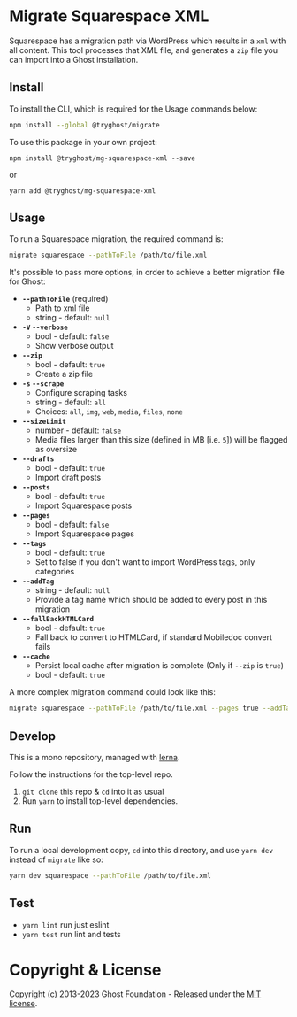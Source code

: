 # Migrate Squarespace XML

Squarespace has a migration path via WordPress which results in a `xml` with all content. This tool processes that XML file, and generates a `zip` file you can import into a Ghost installation.


## Install

To install the CLI, which is required for the Usage commands below:

```sh
npm install --global @tryghost/migrate
```

To use this package in your own project:

`npm install @tryghost/mg-squarespace-xml --save`

or

`yarn add @tryghost/mg-squarespace-xml`


## Usage

To run a Squarespace migration, the required command is:

```sh
migrate squarespace --pathToFile /path/to/file.xml
```

It's possible to pass more options, in order to achieve a better migration file for Ghost:

- **`--pathToFile`** (required)
    - Path to xml file
    - string - default: `null`
- **`-V` `--verbose`**
    - bool - default: `false`
    - Show verbose output
- **`--zip`**
    - bool - default: `true`
    - Create a zip file
- **`-s` `--scrape`** 
    - Configure scraping tasks
    - string - default: `all` 
    - Choices: `all`, `img`, `web`, `media`, `files`, `none`
- **`--sizeLimit`**
    - number - default: `false`
    - Media files larger than this size (defined in MB [i.e. `5`]) will be flagged as oversize
- **`--drafts`**
    - bool - default: `true`
    - Import draft posts
- **`--posts`**
    - bool - default: `true`
    - Import Squarespace posts
- **`--pages`**
    - bool - default: `false`
    - Import Squarespace pages
- **`--tags`**
    - bool - default: `true`
    - Set to false if you don't want to import WordPress tags, only categories
- **`--addTag`**
    - string - default: `null`
    - Provide a tag name which should be added to every post in this migration
- **`--fallBackHTMLCard`**
    - bool - default: `true`
    - Fall back to convert to HTMLCard, if standard Mobiledoc convert fails
- **`--cache`** 
    - Persist local cache after migration is complete (Only if `--zip` is `true`)
    - bool - default: `true`

A more complex migration command could look like this:

```sh
migrate squarespace --pathToFile /path/to/file.xml --pages true --addTag News
```


## Develop

This is a mono repository, managed with [lerna](https://lerna.js.org).

Follow the instructions for the top-level repo.
1. `git clone` this repo & `cd` into it as usual
2. Run `yarn` to install top-level dependencies.


## Run

To run a local development copy, `cd` into this directory, and use `yarn dev` instead of `migrate` like so:

```sh
yarn dev squarespace --pathToFile /path/to/file.xml
```


## Test

- `yarn lint` run just eslint
- `yarn test` run lint and tests


# Copyright & License

Copyright (c) 2013-2023 Ghost Foundation - Released under the [MIT license](LICENSE).
